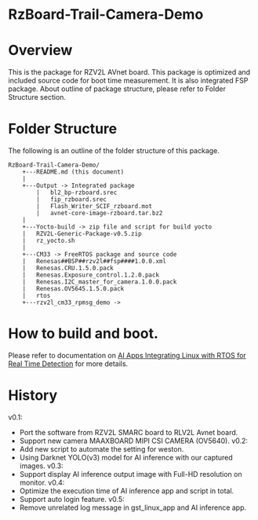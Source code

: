 # RzBoard-Trail-Camera-Demo
# Overview
This is the package for RZV2L AVnet board.
This package is optimized and included source code for boot time measurement. It is also integrated FSP package.
About outline of package structure, please refer to Folder Structure section.

# Folder Structure
The following is an outline of the folder structure of this package.
```
RzBoard-Trail-Camera-Demo/
	+---README.md (this document)
	|	
	+---Output -> Integrated package
    	|	bl2_bp-rzboard.srec
    	|	fip_rzboard.srec
    	|	Flash_Writer_SCIF_rzboard.mot
    	|	avnet-core-image-rzboard.tar.bz2
	|
	+---Yocto-build -> zip file and script for build yocto
	|	RZV2L-Generic-Package-v0.5.zip
	|	rz_yocto.sh
	|
	+---CM33 -> FreeRTOS package and source code
	|	Renesas##BSP##rzv2l##fsp####1.0.0.xml
	|	Renesas.CRU.1.5.0.pack
	|	Renesas.Exposure_control.1.2.0.pack
	|	Renesas.I2C_master_for_camera.1.0.0.pack
	|	Renesas.OV5645.1.5.0.pack
	|	rtos
	+---rzv2l_cm33_rpmsg_demo ->
```
# How to build and boot.
Please refer to documentation on [AI Apps Integrating Linux with RTOS for Real Time Detection](https://www.hackster.io/bernard-ngabonziza/ai-apps-integrating-linux-with-rtos-for-real-time-detection-3e7b66) for more details.

# History
v0.1:
- Port the software from RZV2L SMARC board to RLV2L Avnet board.
- Support new camera MAAXBOARD MIPI CSI CAMERA (OV5640).
v0.2:
- Add new script to automate the setting for weston.
- Using Darknet YOLO(v3) model for AI inference with our captured images.
v0.3:
- Support display AI inference output image with Full-HD resolution on monitor.
v0.4:
- Optimize the execution time of AI inference app and script in total.
- Support auto login feature.
v0.5:
- Remove unrelated log message in gst_linux_app and AI inference app.
